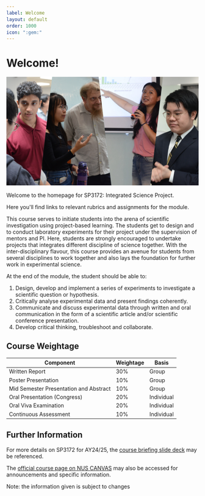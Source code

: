 ```yaml
---
label: Welcome
layout: default
order: 1000
icon: ":gem:"
---
```

# Welcome!

![](</Resources/README/Congress2024.png>)

Welcome to the homepage for SP3172: Integrated Science Project. 

Here you'll find links to relevant rubrics and assignments for the module.

This course serves to initiate students into the arena of scientific investigation using project-based learning. The students get to design and to conduct laboratory experiments for their project under the supervision of mentors and PI. Here, students are strongly encouraged to undertake projects that integrates different discipline of science together. With the inter-disciplinary flavour, this course provides an avenue for students from several disciplines to work together and also lays the foundation for further work in experimental science.

At the end of the module, the student should be able to:
1. Design, develop and implement a series of experiments to investigate a scientific question or hypothesis.
2. Critically analyse experimental data and present findings coherently.
3. Communicate and discuss experimental data through written and oral communication in the form of a scientific article and/or scientific conference presentation.
4. Develop critical thinking, troubleshoot and collaborate.

## Course Weightage

| Component                    | Weightage                 | Basis       |
|------------------------------|---------------------------|-------------|
| Written Report               | 30%                       | Group       |
| Poster Presentation          | 10%                       | Group       |
| Mid Semester Presentation and Abstract    | 10%          | Group       |
| Oral Presentation (Congress) | 20%                       | Individual  |
| Oral Viva Examination        | 20%                       | Individual  |
| Continuous Assessment        | 10%                       | Individual  |

## Further Information
For more details on SP3172 for AY24/25, the [course briefing slide deck](https://docs.google.com/presentation/d/1J_vL0HTO1LH4kbB-JQDitME_0KParrxA2i6tp-cAmPw/edit?usp=sharing) may be referenced.

The [official course page on NUS CANVAS](https%3A//canvas.nus.edu.sg/courses/73033%3Ffor_reload%3D1) may also be accessed for announcements and specific information.

Note: the information given is subject to changes
